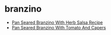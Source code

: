 # branzino

 * [Pan Seared Branzino With Herb Salsa Recipe](index/p/pan-seared-branzino-with-herb-salsa-recipe.json)
 * [Pan Seared Branzino With Tomato And Capers](index/p/pan-seared-branzino-with-tomato-and-capers.json)

